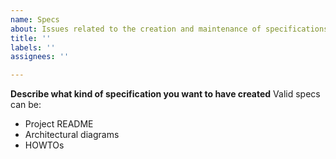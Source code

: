 ```yaml
---
name: Specs
about: Issues related to the creation and maintenance of specifications
title: ''
labels: ''
assignees: ''

---
```


**Describe what kind of specification you want to have created**
Valid specs can be:
 - Project README
 - Architectural diagrams
 - HOWTOs